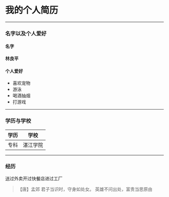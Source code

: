 
# 我的个人简历
---
### 名字以及个人爱好
#### 名字
**林良平**
#### 个人爱好
* 喜欢宠物
* 游泳
* 喝酒抽烟
* 打游戏
---
### 学历与学校
学历|学校
-|-
专科|湛江学院
---
### 经历
送过外卖开过快餐店进过工厂<br>
>【唐】孟郊
>君子当识时，守身如处女。 英雄不问出处，富贵当思原由

